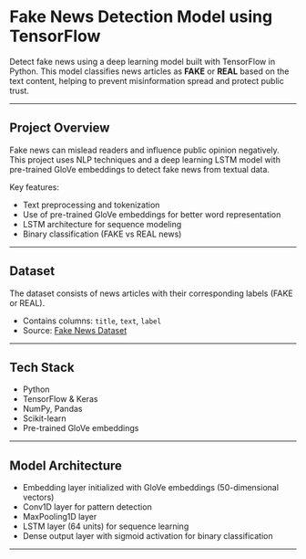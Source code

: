 # Fake News Detection Model using TensorFlow

Detect fake news using a deep learning model built with TensorFlow in Python. This model classifies news articles as **FAKE** or **REAL** based on the text content, helping to prevent misinformation spread and protect public trust.

---

##  Project Overview

Fake news can mislead readers and influence public opinion negatively. This project uses NLP techniques and a deep learning LSTM model with pre-trained GloVe embeddings to detect fake news from textual data.

Key features:
- Text preprocessing and tokenization
- Use of pre-trained GloVe embeddings for better word representation
- LSTM architecture for sequence modeling
- Binary classification (FAKE vs REAL news)

---

##  Dataset

The dataset consists of news articles with their corresponding labels (FAKE or REAL).

- Contains columns: `title`, `text`, `label`
- Source: [Fake News Dataset](https://www.kaggle.com/datasets)

---

##  Tech Stack

- Python  
- TensorFlow & Keras  
- NumPy, Pandas  
- Scikit-learn  
- Pre-trained GloVe embeddings  

---

##  Model Architecture

- Embedding layer initialized with GloVe embeddings (50-dimensional vectors)
- Conv1D layer for pattern detection
- MaxPooling1D layer
- LSTM layer (64 units) for sequence learning
- Dense output layer with sigmoid activation for binary classification

---
